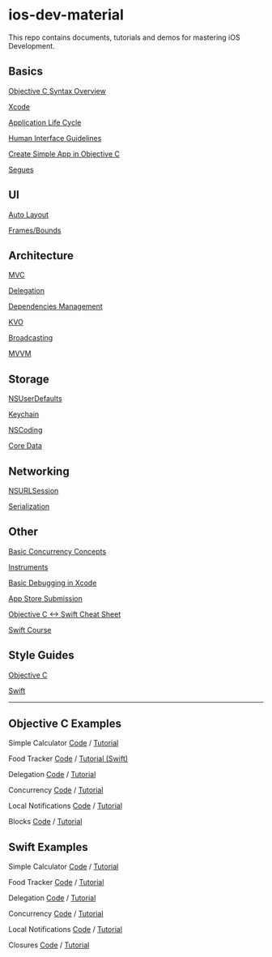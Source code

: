# ios-dev-material

This repo contains documents, tutorials and demos for mastering iOS Development.

## Basics

[Objective C Syntax Overview](https://github.com/sprodribaba/ios-dev-material/blob/master/Basics.pdf)

[Xcode](https://codewithchris.com/xcode-tutorial/)

[Application Life Cycle](https://hackernoon.com/application-life-cycle-in-ios-12b6ba6af78b)

[Human Interface Guidelines](https://developer.apple.com/design/human-interface-guidelines/ios/overview/themes/)

[Create Simple App in Objective C](https://www.raywenderlich.com/3114-ios-tutorial-how-to-create-a-simple-iphone-app-part-1-3)

[Segues](https://developer.apple.com/library/archive/featuredarticles/ViewControllerPGforiPhoneOS/UsingSegues.html)

## UI

[Auto Layout](https://www.raywenderlich.com/443-auto-layout-tutorial-in-ios-11-getting-started)

[Frames/Bounds](https://code.tutsplus.com/tutorials/ios-fundamentals-frames-bounds-and-cggeometry--cms-21196)


## Architecture

[MVC](https://developer.apple.com/library/archive/documentation/General/Conceptual/CocoaEncyclopedia/Model-View-Controller/Model-View-Controller.html)

[Delegation](https://code.tutsplus.com/articles/design-patterns-delegation--cms-23901)

[Dependencies Management](https://blog.teamtreehouse.com/managing-dependencies-objective-c-projects)

[KVO](https://nshipster.com/key-value-observing/)

[Broadcasting](https://medium.com/ios-os-x-development/broadcasting-with-nsnotification-center-8bc0ccd2f5c3)

[MVVM](https://www.objc.io/issues/13-architecture/mvvm/)


## Storage

[NSUserDefaults](https://www.ios-blog.com/tutorials/objective-c/storing-data-with-nsuserdefaults/)

[Keychain](https://useyourloaf.com/blog/simple-iphone-keychain-access/)

[NSCoding](https://www.raywenderlich.com/3111-nscoding-tutorial-for-ios-how-to-save-your-app-data)

[Core Data](https://www.objc.io/issues/4-core-data/core-data-overview/)


## Networking

[NSURLSession](https://www.objc.io/issues/5-ios7/from-nsurlconnection-to-nsurlsession/)

[Serialization](https://www1.in.tum.de/lehrstuhl_1/teaching/tutorials/541-ios14intro-data-serialization)


## Other

[Basic Concurrency Concepts](https://www.objc.io/issues/2-concurrency/concurrency-apis-and-pitfalls/)

[Instruments](https://www.raywenderlich.com/397-instruments-tutorial-with-swift-getting-started)

[Basic Debugging in Xcode](https://medium.com/yay-its-erica/xcode-debugging-with-breakpoints-for-beginners-5b0d0a39d711)

[App Store Submission](https://code.tutsplus.com/tutorials/how-to-submit-an-ios-app-to-the-app-store--mobile-16812)

[Objective C <-> Swift Cheat Sheet](https://www.hackingwithswift.com/articles/114/objective-c-to-swift-conversion-cheat-sheet)

[Swift Course](https://www.hackingwithswift.com/read)

## Style Guides

[Objective C](https://github.com/raywenderlich/objective-c-style-guide?fbclid=IwAR0OcCmtwooFHKT1_KWvt_tc4qU1KLivwUBDfX0z_hMDh58P-IjjVzbDniE)

[Swift](https://github.com/raywenderlich/swift-style-guide?fbclid=IwAR0HnTotz88-ugVA95WnJnp4I1OCZmnxgygEr3CHfNdhgmVXLpt07nFZazI)

-----------------------

## Objective C Examples

Simple Calculator [Code](https://github.com/ioscreator/ioscreator/tree/master/SimpleCalculator) / [Tutorial](https://www.ioscreator.com/tutorials/simple-calculator?fbclid=IwAR2RuB2aVA7FjVHH4AYYMdRDXicon1rO5Run6f-9j0wyescKBg4Hp3SWwZo)

Food Tracker [Code](https://github.com/AndreVarandas/FoodTracker-Objective-C) / [Tutorial (Swift)](https://developer.apple.com/library/archive/referencelibrary/GettingStarted/DevelopiOSAppsSwift/index.html)

Delegation [Code](https://github.com/iosbrain/Delegation-In-ObjC) / [Tutorial](http://iosbrain.com/blog/2018/02/01/tutorial-delegates-and-delegation-in-objective-c/)

Concurrency [Code](https://github.com/iosbrain/Concurrency---ObjC) / [Tutorial](http://iosbrain.com/blog/2017/02/06/concurrency-in-ios-queues-and-other-definitions-in-grand-central-dispatch-gcd-with-swift-3/)

Local Notifications [Code](https://github.com/ioscreator/ioscreator/tree/master/iOS7LocalNotificationTutorial) / [Tutorial](https://www.ioscreator.com/tutorials/local-notifications-ios7)

Blocks [Code](https://github.com/iosbrain/Blocks-in-Objective-C) / [Tutorial](http://iosbrain.com/blog/2017/02/12/make-blocks-closures-your-friend-objective-c/)

## Swift Examples

Simple Calculator [Code](https://github.com/ioscreator/ioscreator/tree/master/IOS8SwiftCalculatorTutorial) / [Tutorial](https://www.ioscreator.com/tutorials/calculator-tutorial-in-ios8-with-swift)

Food Tracker [Code](https://github.com/Mokolea/FoodTracker) / [Tutorial](https://developer.apple.com/library/archive/referencelibrary/GettingStarted/DevelopiOSAppsSwift/index.html)

Delegation [Code](https://github.com/iosbrain/Delegation-In-Swift) / [Tutorial](http://iosbrain.com/blog/2018/02/05/tutorial-delegates-and-delegation-in-swift-4/)

Concurrency [Code](https://github.com/iosbrain/Concurrency-Starter-for-Swift-4) / [Tutorial](http://iosbrain.com/blog/2018/03/07/concurrency-in-ios-serial-and-concurrent-queues-in-grand-central-dispatch-gcd-with-swift-4/)

Local Notifications [Code](https://github.com/ioscreator/ioscreator/tree/master/IOS10LocalNotificationTutorial) / [Tutorial](https://www.ioscreator.com/tutorials/local-notification-tutorial-ios10)

Closures [Code](https://github.com/iosbrain/Closures-in-Swift-3) / [Tutorial](http://iosbrain.com/blog/2017/02/14/make-swift-3-closures-your-friend/)




